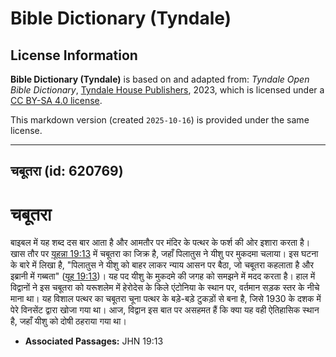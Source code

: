 # Bible Dictionary (Tyndale)

## License Information

**Bible Dictionary (Tyndale)** is based on and adapted from: _Tyndale Open Bible Dictionary_, [Tyndale House Publishers](https://tyndaleopenresources.com/), 2023, which is licensed under a [CC BY-SA 4.0 license](https://creativecommons.org/licenses/by-sa/4.0/legalcode.en).

This markdown version (created `2025-10-16`) is provided under the same license.



--------------------------------

## चबूतरा (id: 620769)

चबूतरा
======

बाइबल में यह शब्द दस बार आता है और आमतौर पर मंदिर के पत्थर के फर्श की ओर इशारा करता है। खास तौर पर [यूहन्ना 19:13](https://ref.ly/John19:13) में चबूतरा का जिक्र है, जहाँ पिलातुस ने यीशु पर मुकदमा चलाया। इस घटना के बारे में लिखा है, "पिलातुस ने यीशु को बाहर लाकर न्याय आसन पर बैठा, जो चबूतरा कहलाता है और इब्रानी में गब्बता" ([यूह 19:13](https://ref.ly/John19:13))। यह पद यीशु के मुकदमे की जगह को समझने में मदद करता है। हाल में विद्वानों ने इस चबूतरा को यरूशलेम में हेरोदेस के किले एंटोनिया के स्थान पर, वर्तमान सड़क स्तर के नीचे माना था। यह विशाल पत्थर का चबूतरा चूना पत्थर के बड़े\-बड़े टुकड़ों से बना है, जिसे 1930 के दशक में पेरे विनसेंट द्वारा खोजा गया था। आज, विद्वान इस बात पर असहमत हैं कि क्या यह वही ऐतिहासिक स्थान है, जहाँ यीशु को दोषी ठहराया गया था।

* **Associated Passages:** JHN 19:13

